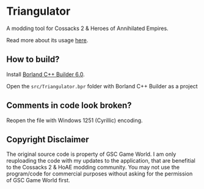 # Triangulator

A modding tool for Cossacks 2 & Heroes of Annihilated Empires.

Read more about its usage [here](https://cossacks2modding.wiki.gg/wiki/Triangulator).

## How to build?

Install [Borland C++ Builder 6.0](https://winworldpc.com/product/borland-c-builder/6x).

Open the ``src/Triangulator.bpr`` folder with Borland C++ Builder as a project

## Comments in code look broken?

Reopen the file with Windows 1251 (Cyrillic) encoding.

## Copyright Disclaimer

The original source code is property of GSC Game World. I am only reuploading the code with my updates to the application, that are benefitial to the Cossacks 2 & HoAE modding community. You may not use the program/code for commercial purposes without asking for the permission of GSC Game World first.